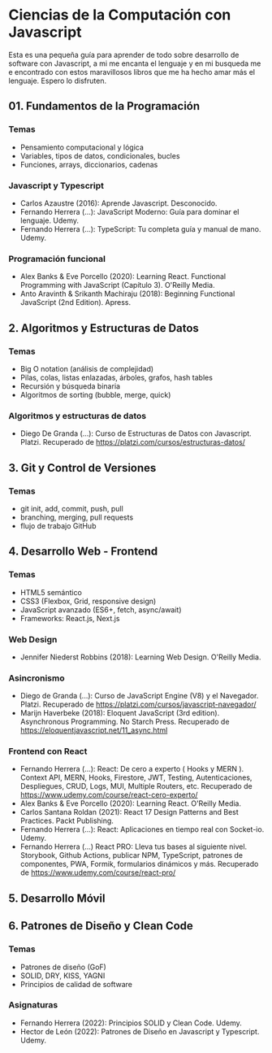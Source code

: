 # Ciencias de la Computación con Javascript

Esta es una pequeña guía para aprender de todo sobre desarrollo de software con Javascript, a mi me encanta el lenguaje y en mi busqueda me e encontrado con estos maravillosos libros que me ha hecho amar más el lenguaje. Espero lo disfruten.

## 01. Fundamentos de la Programación

### Temas

- Pensamiento computacional y lógica
- Variables, tipos de datos, condicionales, bucles
- Funciones, arrays, diccionarios, cadenas

### Javascript y Typescript

- Carlos Azaustre (2016): Aprende Javascript. Desconocido.
- Fernando Herrera (...): JavaScript Moderno: Guía para dominar el lenguaje. Udemy.
- Fernando Herrera (...): TypeScript: Tu completa guía y manual de mano. Udemy.

### Programación funcional

- Alex Banks & Eve Porcello (2020): Learning React. Functional Programming with JavaScript (Capítulo 3). O'Reilly Media.
- Anto Aravinth & Srikanth Machiraju (2018): Beginning Functional JavaScript (2nd Edition). Apress.

## 2. Algoritmos y Estructuras de Datos

### Temas

- Big O notation (análisis de complejidad)
- Pilas, colas, listas enlazadas, árboles, grafos, hash tables
- Recursión y búsqueda binaria
- Algoritmos de sorting (bubble, merge, quick)

### Algoritmos y estructuras de datos

<!-- - Aditya Y. Bhargava (2024): Grokking Algorithms (2nd Edition). Manning Publications. -->
- Diego De Granda (...): Curso de Estructuras de Datos con Javascript. Platzi. Recuperado de https://platzi.com/cursos/estructuras-datos/

## 3. Git y Control de Versiones

### Temas

- git init, add, commit, push, pull
- branching, merging, pull requests
- flujo de trabajo GitHub

## 4. Desarrollo Web - Frontend

### Temas

- HTML5 semántico
- CSS3 (Flexbox, Grid, responsive design)
- JavaScript avanzado (ES6+, fetch, async/await)
- Frameworks: React.js, Next.js

### Web Design

- Jennifer Niederst Robbins (2018): Learning Web Design. O'Reilly Media.

### Asincronismo

- Diego de Granda (...): Curso de JavaScript Engine (V8) y el Navegador. Platzi. Recuperado de https://platzi.com/cursos/javascript-navegador/
- Marijn Haverbeke (2018): Eloquent JavaScript (3rd edition). Asynchronous Programming. No Starch Press. Recuperado de https://eloquentjavascript.net/11_async.html

### Frontend con React

- Fernando Herrera (...): React: De cero a experto ( Hooks y MERN ). Context API, MERN, Hooks, Firestore, JWT, Testing, Autenticaciones, Despliegues, CRUD, Logs, MUI, Multiple Routers, etc. Recuperado de https://www.udemy.com/course/react-cero-experto/
- Alex Banks & Eve Porcello (2020): Learning React. O'Reilly Media.
- Carlos Santana Roldan (2021): React 17 Design Patterns and Best Practices. Packt Publishing.
- Fernando Herrera (...): React: Aplicaciones en tiempo real con Socket-io. Udemy.
- Fernando Herrera (...) React PRO: Lleva tus bases al siguiente nivel. Storybook, Github Actions, publicar NPM, TypeScript, patrones de componentes, PWA, Formik, formularios dinámicos y más. Recuperado de https://www.udemy.com/course/react-pro/

## 5. Desarrollo Móvil

## 6. Patrones de Diseño y Clean Code

### Temas

- Patrones de diseño (GoF)
- SOLID, DRY, KISS, YAGNI
- Principios de calidad de software

### Asignaturas

- Fernando Herrera (2022): Principios SOLID y Clean Code. Udemy.
- Hector de León (2022): Patrones de Diseño en Javascript y Typescript. Udemy.
